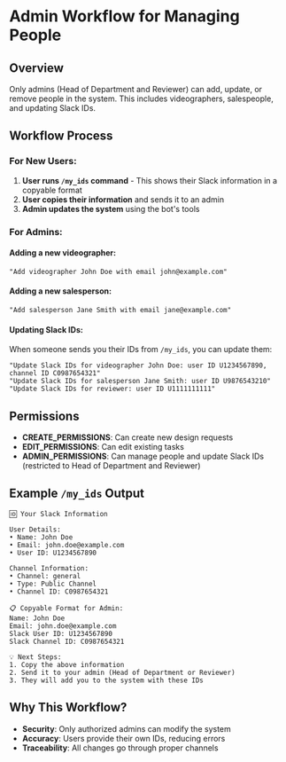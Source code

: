 # Admin Workflow for Managing People

## Overview
Only admins (Head of Department and Reviewer) can add, update, or remove people in the system. This includes videographers, salespeople, and updating Slack IDs.

## Workflow Process

### For New Users:
1. **User runs `/my_ids` command** - This shows their Slack information in a copyable format
2. **User copies their information** and sends it to an admin
3. **Admin updates the system** using the bot's tools

### For Admins:

#### Adding a new videographer:
```
"Add videographer John Doe with email john@example.com"
```

#### Adding a new salesperson:
```
"Add salesperson Jane Smith with email jane@example.com"
```

#### Updating Slack IDs:
When someone sends you their IDs from `/my_ids`, you can update them:
```
"Update Slack IDs for videographer John Doe: user ID U1234567890, channel ID C0987654321"
"Update Slack IDs for salesperson Jane Smith: user ID U9876543210"
"Update Slack IDs for reviewer: user ID U1111111111"
```

## Permissions
- **CREATE_PERMISSIONS**: Can create new design requests
- **EDIT_PERMISSIONS**: Can edit existing tasks
- **ADMIN_PERMISSIONS**: Can manage people and update Slack IDs (restricted to Head of Department and Reviewer)

## Example `/my_ids` Output
```
🆔 Your Slack Information

User Details:
• Name: John Doe
• Email: john.doe@example.com
• User ID: U1234567890

Channel Information:
• Channel: general
• Type: Public Channel
• Channel ID: C0987654321

📋 Copyable Format for Admin:
Name: John Doe
Email: john.doe@example.com
Slack User ID: U1234567890
Slack Channel ID: C0987654321

💡 Next Steps:
1. Copy the above information
2. Send it to your admin (Head of Department or Reviewer)
3. They will add you to the system with these IDs
```

## Why This Workflow?
- **Security**: Only authorized admins can modify the system
- **Accuracy**: Users provide their own IDs, reducing errors
- **Traceability**: All changes go through proper channels